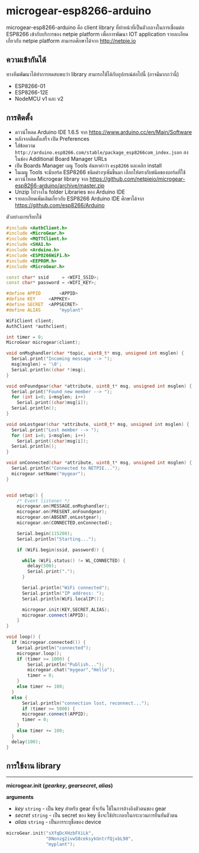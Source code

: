 # microgear-esp8266-arduino

microgear-esp8266-arduino คือ client library ที่ทำหน้าที่เป็นตัวกลางในการเชื่อมต่อ ESP8266 เข้ากับบริการของ netpie platform เพื่อการพัฒนา IOT application รายละเอียดเกี่ยวกับ netpie platform สามารถศึกษาได้จาก http://netpie.io

## ความเข้ากันได้
ทางทีมพัฒนาได้ทำการทดสบพบว่า library สามารถใช้ได้กับอุปกรณ์ต่อไปนี้ (อาจมีมากกว่านี้)
- ESP8266-01
- ESP8266-12E
- NodeMCU v1 และ v2

## การติดตั้ง
* ดาวน์โหลด Arduino IDE 1.6.5 จาก https://www.arduino.cc/en/Main/Software
*  หลังจากติดตั้งเสร็จ เปิด Preferences
*  ใส่ข้อความ `http://arduino.esp8266.com/stable/package_esp8266com_index.json` ลงในช่อง Additional Board Manager URLs
*  เปิด Boards Manager เมนู Tools ค้นหาคำว่า `esp8266` และคลิก install
*  ในเมนู Tools จะมีบอร์ด ESP8266 ชนิดต่างๆเพิ่มขึ้นมา เลือกให้ตรงกับชนิดของบอร์ดที่ใช้
*  ดาวน์โหลด Microgear library จาก https://github.com/netpieio/microgear-esp8266-arduino/archive/master.zip
*  Unzip ไปวางใน folder Libraries ของ Arduino IDE
*  รายละเอียดเพิ่มเติมเกี่ยวกับ ESP8266 Arduino IDE ศึกษาได้จาก https://github.com/esp8266/Arduino

ตัวอย่างการเรียกใช้
```c++
#include <AuthClient.h>
#include <MicroGear.h>
#include <MQTTClient.h>
#include <SHA1.h>
#include <Arduino.h>
#include <ESP8266WiFi.h>
#include <EEPROM.h>
#include <MicroGear.h>

const char* ssid     = <WIFI_SSID>;
const char* password = <WIFI_KEY>;

#define APPID       <APPID>
#define KEY     <APPKEY>
#define SECRET  <APPSECRET>
#define ALIAS       "myplant"

WiFiClient client;
AuthClient *authclient;

int timer = 0;
MicroGear microgear(client);

void onMsghandler(char *topic, uint8_t* msg, unsigned int msglen) {
  Serial.print("Incoming message --> ");
  msg[msglen] = '\0';
  Serial.println((char *)msg);
}

void onFoundgear(char *attribute, uint8_t* msg, unsigned int msglen) {
  Serial.print("Found new member --> ");
  for (int i=0; i<msglen; i++)
    Serial.print((char)msg[i]);
  Serial.println();  
}

void onLostgear(char *attribute, uint8_t* msg, unsigned int msglen) {
  Serial.print("Lost member --> ");
  for (int i=0; i<msglen; i++)
    Serial.print((char)msg[i]);
  Serial.println();
}

void onConnected(char *attribute, uint8_t* msg, unsigned int msglen) {
  Serial.println("Connected to NETPIE...");
  microgear.setName("mygear");
}


void setup() {
    /* Event listener */
    microgear.on(MESSAGE,onMsghandler);
    microgear.on(PRESENT,onFoundgear);
    microgear.on(ABSENT,onLostgear);
    microgear.on(CONNECTED,onConnected);

    Serial.begin(115200);
    Serial.println("Starting...");

    if (WiFi.begin(ssid, password)) {

      while (WiFi.status() != WL_CONNECTED) {
        delay(500);
        Serial.print(".");
      }

      Serial.println("WiFi connected");  
      Serial.println("IP address: ");
      Serial.println(WiFi.localIP());

      microgear.init(KEY,SECRET,ALIAS);
      microgear.connect(APPID);
    }
}

void loop() {
  if (microgear.connected()) {
    Serial.println("connected");
    microgear.loop();
    if (timer >= 1000) {
        Serial.println("Publish...");
        microgear.chat("mygear","Hello");
        timer = 0;
    } 
    else timer += 100;
  }
  else {
      Serial.println("connection lost, reconnect...");
      if (timer >= 5000) {
      microgear.connect(APPID);
      timer = 0;
    }
    else timer += 100;
  }
  delay(100);
}
```
## การใช้งาน library
---
**microgear.init (*gearkey*, *gearsecret*, *alias*)**

**arguments**
* *key* `string` - เป็น key สำหรับ gear ที่จะรัน ใช้ในการอ้างอิงตัวตนของ gear
* *secret* `string` - เป็น secret ของ key ซึ่งจะใช้ประกอบในกระบวนการยืนยันตัวตน
* *alias* `string` - เป็นการระบุชื่อของ device

```c++
microGear.init("sXfqDcXHzbFXiLk",
               "DNonzg2ivwS8ceksykGntrfQjxbL98",
               "myplant");
```
